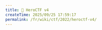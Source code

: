 ```yaml
---
title: 📖 HeroCTF v4
createTime: 2025/09/25 17:59:17
permalink: /fr/wiki/ctf/2022/heroctf-v4/
---
```

